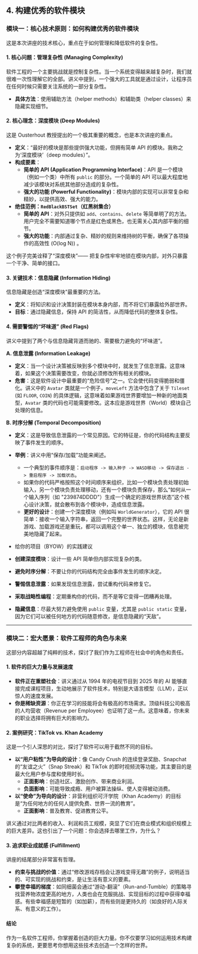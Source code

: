 ## 4.  构建优秀的软件模块



### 模块一：核心技术原则：如何构建优秀的软件模块

这是本次讲座的技术核心，重点在于如何管理和降低软件的复杂性。



#### 1. 核心问题：管理复杂性 (Managing Complexity)

软件工程的一个主要挑战就是控制复杂性。当一个系统变得越来越复杂时，我们就很难一次性理解它的全部。讲义中提到，一个强大的工具就是通过设计，让程序员在任何时候只需要关注系统的一部分复杂性。

- **具体方法**：使用辅助方法（helper methods）和辅助类（helper classes）来隐藏实现细节。



#### 2. 核心理念：深度模块 (Deep Modules)

这是 Ousterhout 教授提出的一个极其重要的概念，也是本次讲座的重点。

- **定义**：“最好的模块是那些提供强大功能，但拥有简单 API 的模块。我称之为‘深度模块’（deep modules）”。
- **构成要素**：
  - **简单的 API (Application Programming Interface)**：API 是一个模块（例如一个类）中所有 `public` 的部分。一个简单的 API 可以最大程度地减少该模块对系统其他部分造成的复杂性。
  - **强大的功能 (Powerful Functionality)**：模块内部的实现可以非常复杂和精妙，以提供高效、强大的能力。
- **绝佳范例：`RedBlackBSTSet`（红黑树集合）**
  - **简单的 API**：对外只提供如 `add`、`contains`、`delete` 等简单明了的方法。用户完全不需要知道哪个节点是红色或黑色，也无需关心其内部平衡的细节。
  - **强大的功能**：内部通过复杂、精妙的规则来维持树的平衡，确保了各项操作的高效性 (O(log N)) 。

这个例子完美诠释了“深度模块”—— 把复杂性牢牢地锁在模块内部，对外只暴露一个干净、简单的接口。



#### 3. 关键技术：信息隐藏 (Information Hiding)

信息隐藏是创造“深度模块”最重要的方法。

- **定义**：将知识和设计决策封装在模块本身内部，而不将它们暴露给外部世界。
- **目标**：通过隐藏信息，保持 API 的简洁性，从而降低代码的整体复杂性。



#### 4. 需要警惕的“坏味道” (Red Flags)

讲义中提到了两个与信息隐藏背道而驰的、需要极力避免的“坏味道”。

**A. 信息泄露 (Information Leakage)**

- **定义**：当一个设计决策被反映到多个模块中时，就发生了信息泄露。这意味着，如果这个决策需要改变，你就必须修改所有相关的模块。
- **危害**：这是软件设计中最重要的“危险信号”之一。它会使代码变得脆弱和僵化。讲义中的 `Avatar` 类就是一个例子，`moveLeft` 方法中包含了关于 `Tileset` (如 `FLOOR`, `COIN`) 的具体逻辑，这意味着如果游戏世界要增加一种新的地面类型，`Avatar` 类的代码也可能需要修改。这本应是游戏世界（World）模块自己处理的信息。

**B. 时序分解 (Temporal Decomposition)**

- **定义**：这是导致信息泄露的一个常见原因。它的特征是，你的代码结构主要反映了事件发生的顺序。
- **举例**：讲义中用“保存/加载”功能来阐述。
  - 一个典型的事件顺序是：`启动程序 -> 输入种子 -> WASD移动 -> 保存退出 -> 重启程序 -> 加载状态`。
  - 如果你的代码严格按照这个时间顺序来组织，比如一个模块负责处理初始输入，另一个模块负责处理移动，还有一个模块负责保存，那么“如何从一个输入序列（如 "239874DDDD"）生成一个确定的游戏世界状态”这个核心设计决策，就会散布到各个模块中，造成信息泄露。
  - **更好的设计**：创建一个深度模块（例如叫 `WorldGenerator`），它的 API 很简单：接收一个输入字符串，返回一个完整的世界状态。这样，无论是新游戏、加载游戏还是重玩，都可以调用这个单一、独立的模块，信息被完美地隐藏了起来。
- 给你的项目（BYOW）的实践建议

- **创建深度模块**：设计一些 API 简单但内部实现复杂的类。

- **避免时序分解**：不要让你的代码结构完全由事件发生的顺序决定。

- **警惕信息泄露**：如果发现信息泄露，尝试重构代码来修复它。

- **采取战略性编程**：定期重构你的代码，而不是等它变得一团糟再处理。

- **隐藏信息**：尽最大努力避免使用 `public` 变量，尤其是 `public static` 变量，因为它们可以被任何地方的代码随意修改，是信息隐藏的“天敌”。

  

------

### 模块二：宏大愿景：软件工程师的角色与未来

这部分内容超越了纯粹的技术，探讨了我们作为工程师在社会中的角色和责任。



#### 1. 软件的巨大力量与发展速度

- **软件正在重塑社会**：讲义通过从 1994 年的电视节目到 2025 年的 AI 能够直接完成课程项目，生动地展示了软件技术，特别是大语言模型（LLM），正以惊人的速度发展。
- **你是稀缺资源**：你正在学习的技能将会有极高的市场需求。顶级科技公司极高的人均营收（Revenue per Employee）也证明了这一点。这意味着，你未来的职业选择将拥有巨大的影响力。



#### 2. 案例研究：TikTok vs. Khan Academy

这是一个引人深思的对比，探讨了软件可以用于截然不同的目标。

- **以“用户粘性”为导向的设计**：像 Candy Crush 的连续登录奖励、Snapchat 的“友谊之火”（Snap Streak）和 TikTok 的即时视频流等功能，其主要目的是最大化用户参与度和使用时长。
  - **正面影响**：创造社区、激励创作、带来商业利润。
  - **负面影响**：可能导致成瘾、用户被算法操纵、使人变得被动消费。
- **以“使命”为导向的设计**：非营利组织可汗学院（Khan Academy）的目标是“为任何地方的任何人提供免费、世界一流的教育”。
  - **正面影响**：普及教育、促进教育公平。

讲义通过对比两者的收入、利润和员工规模，突显了它们在商业模式和组织规模上的巨大差异。这也引出了一个问题：你会选择去哪里工作，为什么？



#### 3. 追求职业成就感 (Fulfillment)

讲座的结尾部分非常富有哲理。

- **约束与挑战的价值**：通过“修改游戏存档会让游戏变得无趣”的例子，说明适当的、可实现的挑战和约束，是让生活有意义的要素。
- **攀登幸福的梯度**：如同细菌会通过“游动-翻滚”（Run-and-Tumble）的策略寻找营养物浓度更高的地方，人类也会在克服挑战、实现目标的过程中获得幸福感。有些幸福感是短暂的（如加薪），而有些则是更持久的（如良好的人际关系、有意义的工作）。



#### 结论

作为一名软件工程师，你掌握着创造的巨大力量。你不仅要学习如何运用技术构建复杂的系统，更要思考你想用这些技术去创造一个怎样的世界。
